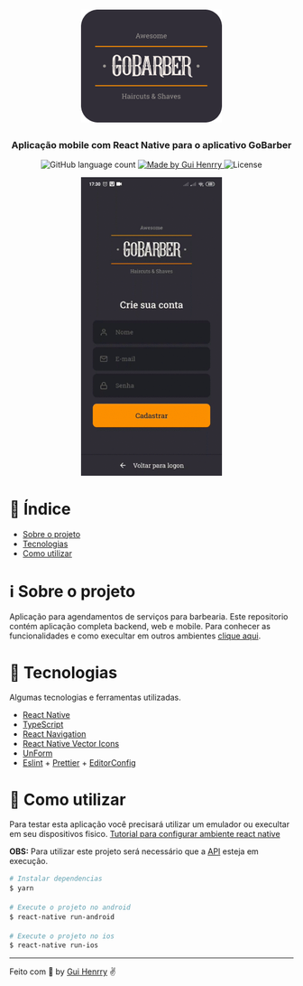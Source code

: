 <h1 align="center">
  <img alt="GoBarber" src="../.github/logo.png" width="250px" />
</h1>

<h3 align="center">
  Aplicação mobile com React Native para o aplicativo GoBarber
</h3>

<p align="center">
  <img alt="GitHub language count" src="https://img.shields.io/github/languages/count/Guihenrry/gobarber?color=%23FF9000">

  <a href="https://www.linkedin.com/in/guilhermehenrry/">
    <img alt="Made by Gui Henrry" src="https://img.shields.io/badge/made%20by-Gui%20Henrry-%23FF9000">
  </a>

  <img alt="License" src="https://img.shields.io/badge/licence-MIT-%23FF9000">
</p>

<p align="center">
  <img alt="Mockup" src="../.github/mobile-demo.gif" width="250px" />
</p>

# :pushpin: Índice

- [Sobre o projeto](#information_source-sobre-o-projeto)
- [Tecnologias](#rocket-tecnologias)
- [Como utilizar](#construction_worker-como-utilizar)

# :information_source: Sobre o projeto
Aplicação para agendamentos de serviços para barbearia. Este repositorio contém aplicação completa backend, web e mobile. Para conhecer as funcionalidades e como execultar em outros ambientes [clique aqui](https://github.com/Guihenrry/gobarber).

# :rocket: Tecnologias

Algumas tecnologias e ferramentas utilizadas.

- [React Native](https://reactnative.dev/)
- [TypeScript](https://www.typescriptlang.org/)
- [React Navigation](https://reactnavigation.org/)
- [React Native Vector Icons](https://github.com/oblador/react-native-vector-icons)
- [UnForm](https://unform.dev/)
- [Eslint](https://eslint.org/) + [Prettier](https://prettier.io/) + [EditorConfig](https://editorconfig.org/)


# :construction_worker: Como utilizar

Para testar esta aplicação você precisará utilizar um emulador ou execultar em seu dispositivos fisico. [Tutorial para configurar ambiente react native](https://react-native.rocketseat.dev/)

**OBS:** Para utilizar este projeto será necessário que a [API](https://github.com/Guihenrry/gobarber/tree/master/backend) esteja em execução.

```bash
# Instalar dependencias
$ yarn

# Execute o projeto no android
$ react-native run-android

# Execute o projeto no ios
$ react-native run-ios
```

---

Feito com 🧡 by [Gui Henrry](https://www.linkedin.com/in/guilhermehenrry/) ✌
